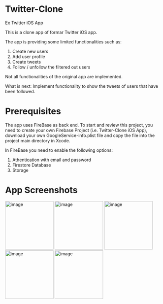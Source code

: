 # Twitter-Clone
Ex Twitter iOS App

This is a clone app of formar Twitter iOS app.

The app is providing some limited functionalities such as:
1. Create new users
2. Add user profile
3. Create tweets
4. Follow / unfollow the filtered out users

Not all functionalities of the original app are implemented. 

What is next:
Implement functionality to show the tweets of users that have been followed.

# Prerequisites
The app uses FireBase as back end.
To start and review this project, you need to create your own Firebase Project (i.e. Twitter-Clone iOS App), download your own GoogleService-info.plist file and copy the file into the project main directory in Xcode.

In FireBase you need to enable the following options:
1. Athentication with email and password
2. Firestore Database
3. Storage

# App Screenshots
<img width="157" alt="image" src="https://github.com/user-attachments/assets/e7a267fe-e4f4-42fa-8e63-07bf43625792">
<img width="157" alt="image" src="https://github.com/user-attachments/assets/91364e1d-5f17-47aa-84f3-034017dde667">
<img width="157" alt="image" src="https://github.com/user-attachments/assets/eafac013-8f99-457f-9cb0-48f798de714b">
<img width="157" alt="image" src="https://github.com/user-attachments/assets/a1e76df1-28f1-42c3-933a-55873c92af57">
<img width="157" alt="image" src="https://github.com/user-attachments/assets/58526284-c6a0-40cc-aafc-d410a4932e10">


